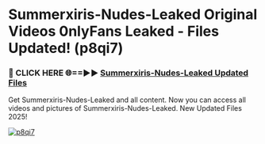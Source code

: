# Summerxiris-Nudes-Leaked Original Videos 0nlyFans Leaked - Files Updated! (p8qi7)

<h3>🔴 CLICK HERE 🌐==►► <a href="https://tinyurl.com/4mcuefdz" rel="nofollow">Summerxiris-Nudes-Leaked Updated Files</a></h3>

Get Summerxiris-Nudes-Leaked and all content. Now you can access all videos and pictures of Summerxiris-Nudes-Leaked. New Updated Files 2025!

[![p8qi7](https://i.imgur.com/StAQSOY.gif)](https://tinyurl.com/4mcuefdz)
